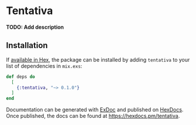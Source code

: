 # Tentativa

**TODO: Add description**

## Installation

If [available in Hex](https://hex.pm/docs/publish), the package can be installed
by adding `tentativa` to your list of dependencies in `mix.exs`:

```elixir
def deps do
  [
    {:tentativa, "~> 0.1.0"}
  ]
end
```

Documentation can be generated with [ExDoc](https://github.com/elixir-lang/ex_doc)
and published on [HexDocs](https://hexdocs.pm). Once published, the docs can
be found at <https://hexdocs.pm/tentativa>.

